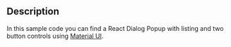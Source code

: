 
## Description

In this sample code you can find a React Dialog Popup with listing and two button controls using [Material UI](https://material-ui.com/getting-started/installation).

